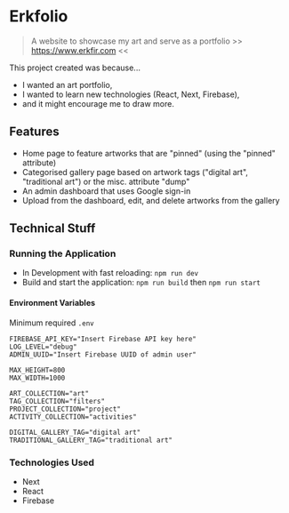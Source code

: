 # Erkfolio

> A website to showcase my art and serve as a portfolio >> https://www.erkfir.com <<

This project created was because...
- I wanted an art portfolio,
- I wanted to learn new technologies (React, Next, Firebase),
- and it might encourage me to draw more.

## Features
- Home page to feature artworks that are "pinned" (using the "pinned" attribute)
- Categorised gallery page based on artwork tags ("digital art", "traditional art") or the misc. attribute "dump"
- An admin dashboard that uses Google sign-in
- Upload from the dashboard, edit, and delete artworks from the gallery


## Technical Stuff
### Running the Application
- In Development with fast reloading: `npm run dev`
- Build and start the application: `npm run build` then `npm run start`

#### Environment Variables
Minimum required `.env`

```
FIREBASE_API_KEY="Insert Firebase API key here"
LOG_LEVEL="debug"
ADMIN_UUID="Insert Firebase UUID of admin user"

MAX_HEIGHT=800
MAX_WIDTH=1000

ART_COLLECTION="art"
TAG_COLLECTION="filters"
PROJECT_COLLECTION="project"
ACTIVITY_COLLECTION="activities"

DIGITAL_GALLERY_TAG="digital art"
TRADITIONAL_GALLERY_TAG="traditional art"
```

### Technologies Used
- Next
- React
- Firebase